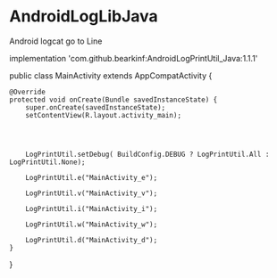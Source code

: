 # AndroidLogLibJava
Android logcat go to Line

 implementation 'com.github.bearkinf:AndroidLogPrintUtil_Java:1.1.1'



public class MainActivity extends AppCompatActivity {

    @Override
    protected void onCreate(Bundle savedInstanceState) {
        super.onCreate(savedInstanceState);
        setContentView(R.layout.activity_main);
        
        


        LogPrintUtil.setDebug( BuildConfig.DEBUG ? LogPrintUtil.All : LogPrintUtil.None);

        LogPrintUtil.e("MainActivity_e");

        LogPrintUtil.v("MainActivity_v");

        LogPrintUtil.i("MainActivity_i");

        LogPrintUtil.w("MainActivity_w");

        LogPrintUtil.d("MainActivity_d");
    }
}

